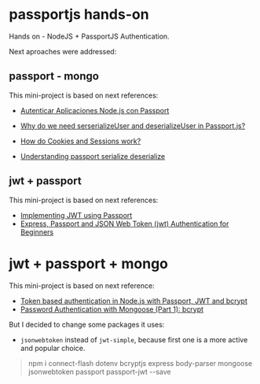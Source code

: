 # passportjs hands-on

Hands on - NodeJS + PassportJS Authentication.

Next aproaches were addressed:

## passport - mongo

This mini-project is based on next references:

- [Autenticar Aplicaciones Node.js con Passport](https://code.tutsplus.com/es/tutorials/authenticating-nodejs-applications-with-passport--cms-21619)

- [Why do we need serserializeUser and deserializeUser in Passport.js?](https://www.sitepoint.com/community/t/why-do-we-need-serserializeuser-and-deserializeuser-in-passport-js/240849)

- [How do Cookies and Sessions work?](https://stackoverflow.com/questions/11142882/how-do-cookies-and-sessions-work)

- [Understanding passport serialize deserialize](https://stackoverflow.com/questions/27637609/understanding-passport-serialize-deserialize)

## jwt + passport

This mini-project is based on next references:

- [Implementing JWT using Passport](https://blog.jscrambler.com/implementing-jwt-using-passport/)
- [Express, Passport and JSON Web Token (jwt) Authentication for Beginners](https://jonathanmh.com/express-passport-json-web-token-jwt-authentication-beginners/)

# jwt + passport + mongo

This mini-project is based on next reference:

- [Token based authentication in Node.js with Passport, JWT and bcrypt](https://jonathas.com/token-based-authentication-in-nodejs-with-passport-jwt-and-bcrypt/)
- [Password Authentication with Mongoose (Part 1): bcrypt](http://devsmash.com/blog/password-authentication-with-mongoose-and-bcrypt)

But I decided to change some packages it uses:

- `jsonwebtoken` instead of `jwt-simple`, because first one is a more active and
popular choice.

> npm i connect-flash dotenv bcryptjs express body-parser mongoose jsonwebtoken passport passport-jwt --save
